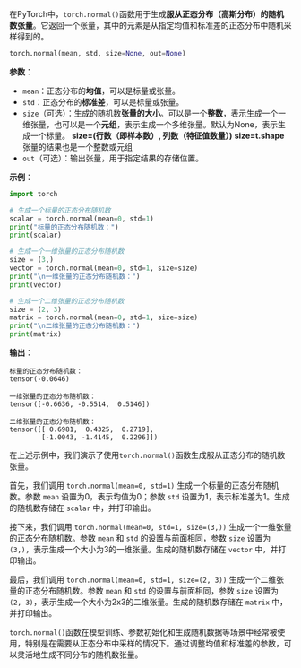 在PyTorch中，`torch.normal()`函数用于生成**服从正态分布（高斯分布）的随机数张量**。它返回一个张量，其中的元素是从指定均值和标准差的正态分布中随机采样得到的。
```python
torch.normal(mean, std, size=None, out=None)
```
**参数**：
- `mean`：正态分布的**均值**，可以是标量或张量。
- `std`：正态分布的**标准差**，可以是标量或张量。
- `size`（可选）：生成的随机数**张量的大小**。可以是一个**整数**，表示生成一个一维张量，也可以是一个**元组**，表示生成一个多维张量。默认为None，表示生成一个标量。
**size=(行数（即样本数）, 列数（特征值数量）)**
**size=t.shape**张量的结果也是一个整数或元组
- `out`（可选）：输出张量，用于指定结果的存储位置。

**示例**：
```python
import torch

# 生成一个标量的正态分布随机数
scalar = torch.normal(mean=0, std=1)
print("标量的正态分布随机数：")
print(scalar)

# 生成一个一维张量的正态分布随机数
size = (3,)
vector = torch.normal(mean=0, std=1, size=size)
print("\n一维张量的正态分布随机数：")
print(vector)

# 生成一个二维张量的正态分布随机数
size = (2, 3)
matrix = torch.normal(mean=0, std=1, size=size)
print("\n二维张量的正态分布随机数：")
print(matrix)
```

**输出**：
```
标量的正态分布随机数：
tensor(-0.0646)

一维张量的正态分布随机数：
tensor([-0.6636, -0.5514,  0.5146])

二维张量的正态分布随机数：
tensor([[ 0.6981,  0.4325,  0.2719],
        [-1.0043, -1.4145,  0.2296]])
```

在上述示例中，我们演示了使用`torch.normal()`函数生成服从正态分布的随机数张量。

首先，我们调用 `torch.normal(mean=0, std=1)` 生成一个标量的正态分布随机数。参数 `mean` 设置为0，表示均值为0；参数 `std` 设置为1，表示标准差为1。生成的随机数存储在 `scalar` 中，并打印输出。

接下来，我们调用 `torch.normal(mean=0, std=1, size=(3,))` 生成一个一维张量的正态分布随机数。参数 `mean` 和 `std` 的设置与前面相同，参数 `size` 设置为 `(3,)`，表示生成一个大小为3的一维张量。生成的随机数存储在 `vector` 中，并打印输出。

最后，我们调用 `torch.normal(mean=0, std=1, size=(2, 3))` 生成一个二维张量的正态分布随机数。参数 `mean` 和 `std` 的设置与前面相同，参数 `size` 设置为 `(2, 3)`，表示生成一个大小为2x3的二维张量。生成的随机数存储在 `matrix` 中，并打印输出。

`torch.normal()`函数在模型训练、参数初始化和生成随机数据等场景中经常被使用，特别是在需要从正态分布中采样的情况下。通过调整均值和标准差的参数，可以灵活地生成不同分布的随机数张量。